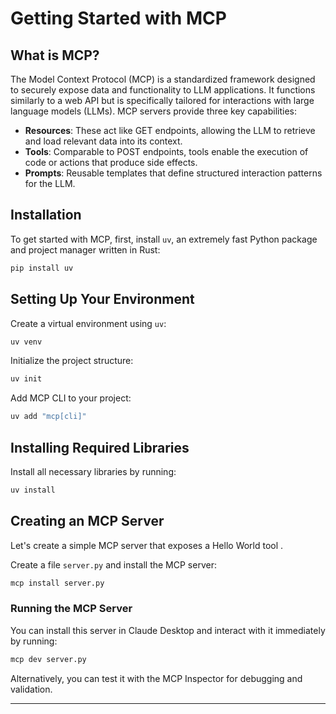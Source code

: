 # Getting Started with MCP

## What is MCP?

The Model Context Protocol (MCP) is a standardized framework designed to securely expose data and functionality to LLM applications. It functions similarly to a web API but is specifically tailored for interactions with large language models (LLMs). MCP servers provide three key capabilities:

- **Resources**: These act like GET endpoints, allowing the LLM to retrieve and load relevant data into its context.
- **Tools**: Comparable to POST endpoints, tools enable the execution of code or actions that produce side effects.
- **Prompts**: Reusable templates that define structured interaction patterns for the LLM.

## Installation

To get started with MCP, first, install `uv`, an extremely fast Python package and project manager written in Rust:

```sh
pip install uv
```

## Setting Up Your Environment

Create a virtual environment using `uv`:

```sh
uv venv
```

Initialize the project structure:

```sh
uv init
```

Add MCP CLI to your project:

```sh
uv add "mcp[cli]"
```

## Installing Required Libraries

Install all necessary libraries by running:

```sh
uv install
```

## Creating an MCP Server

Let's create a simple MCP server that exposes a Hello World tool .

Create a file `server.py` and install the MCP server:

```sh
mcp install server.py
```

### Running the MCP Server

You can install this server in Claude Desktop and interact with it immediately by running:

```sh
mcp dev server.py
```

Alternatively, you can test it with the MCP Inspector for debugging and validation.

---






